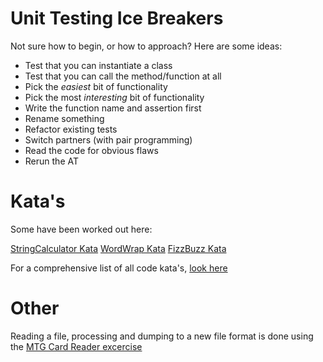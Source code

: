 # Unit Testing Ice Breakers

Not sure how to begin, or how to approach? Here are some ideas:

- Test that you can instantiate a class
- Test that you can call the method/function at all
- Pick the *easiest* bit of functionality
- Pick the most *interesting* bit of functionality
- Write the function name and assertion first
- Rename something
- Refactor existing tests
- Switch partners (with pair programming)
- Read the code for obvious flaws
- Rerun the AT


# Kata's
Some have been worked out here:

[StringCalculator Kata](StringCalculator.md)
[WordWrap Kata](WordWrap.md)
[FizzBuzz Kata](FizBuzz.md)

For a comprehensive list of all code kata's, [look here](https://codingdojo.org/kata/)

# Other
Reading a file, processing and dumping to a new file format is done using the [MTG Card Reader excercise](MTGCardReader/MTGCardReader.md)

